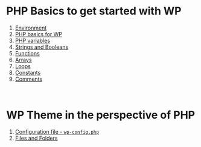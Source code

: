 # PHP Basics to get started with WP

1. [Environment](https://github.com/Klosmi/WP-dev/blob/main/WPDevNotes.md#environment)  
2. [PHP basics for WP](https://github.com/Klosmi/WP-dev/blob/main/WPDevNotes.md#php)     
3. [PHP variables](https://github.com/Klosmi/WP-dev/blob/main/WPDevNotes.md#php-variables)     
4. [Strings and Booleans](https://github.com/Klosmi/WP-dev/blob/main/WPDevNotes.md#strings-and-booleans)     
5. [Functions](https://github.com/Klosmi/WP-dev/blob/main/WPDevNotes.md#functions)     
6. [Arrays](https://github.com/Klosmi/WP-dev/blob/main/WPDevNotes.md#arrays)     
7. [Loops](https://github.com/Klosmi/WP-dev/blob/main/WPDevNotes.md#loops)     
8. [Constants](https://github.com/Klosmi/WP-dev/blob/main/WPDevNotes.md#constants)     
9. [Comments](https://github.com/Klosmi/WP-dev/blob/main/WPDevNotes.md#comments)   

<br>

# WP Theme in the perspective of PHP

1. [Configuration file - `wp-config.php`](https://github.com/Klosmi/WP-dev/blob/main/WPDevNotes.md#configuration-file)      
2. [Files and Folders]()  
